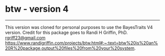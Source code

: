 # btw - version 4

___
This version was cloned for personal purposes to use the BayesTraits V4 version. Credit for this package goes to Randi H Griffin, PhD. rgriff23@gmail.com 
https://www.randigriffin.com/projects/btw.html#:~:text=btw%20is%20an%20R%20package,output%20files%20from%20your%20system.



